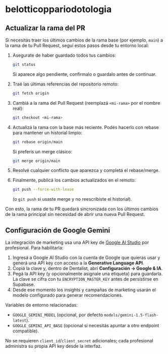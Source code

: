 # belotticoppariodotologia

## Actualizar la rama del PR

Si necesitás traer los últimos cambios de la rama base (por ejemplo, `main`) a la rama de tu Pull Request, seguí estos pasos desde tu entorno local:

1. Asegurate de haber guardado todos tus cambios:
   ```bash
   git status
   ```
   Si aparece algo pendiente, confirmalo o guardalo antes de continuar.

2. Traé las últimas referencias del repositorio remoto:
   ```bash
   git fetch origin
   ```

3. Cambiá a la rama del Pull Request (reemplazá `<mi-rama>` por el nombre real):
   ```bash
   git checkout <mi-rama>
   ```

4. Actualizá la rama con la base más reciente. Podés hacerlo con rebase para mantener un historial limpio:
   ```bash
   git rebase origin/main
   ```
   Si preferís un merge clásico:
   ```bash
   git merge origin/main
   ```

5. Resolvé cualquier conflicto que aparezca y completá el rebase/merge.

6. Finalmente, publicá los cambios actualizados en el remoto:
   ```bash
   git push --force-with-lease
   ```
   (o `git push` si usaste merge y no reescribiste el historial).

Con esto, la rama de tu PR quedará sincronizada con los últimos cambios de la rama principal sin necesidad de abrir una nueva Pull Request.

## Configuración de Google Gemini

La integración de marketing usa una API key de [Google AI Studio](https://aistudio.google.com/app/apikey) por profesional. Para habilitarla:

1. Ingresá a Google AI Studio con la cuenta de Google que quieras usar y generá una API key con acceso a la **Generative Language API**.
2. Copiá la clave y, dentro de Dentalist, abrí **Configuración → Google & IA**.
3. Pegá la API key (y opcionalmente asignale una etiqueta) para guardarla. La clave se cifra con tu `ENCRYPTION_MASTER_KEY` antes de persistirse en Supabase.
4. Desde ese momento los insights y campañas de marketing usarán el modelo configurado para generar recomendaciones.

Variables de entorno relacionadas:

- `GOOGLE_GEMINI_MODEL` (opcional, por defecto `models/gemini-1.5-flash-latest`).
- `GOOGLE_GEMINI_API_BASE` (opcional si necesitás apuntar a otro endpoint compatible).

No se requieren `client_id`/`client_secret` adicionales; cada profesional administra su propia API key desde la interfaz.
